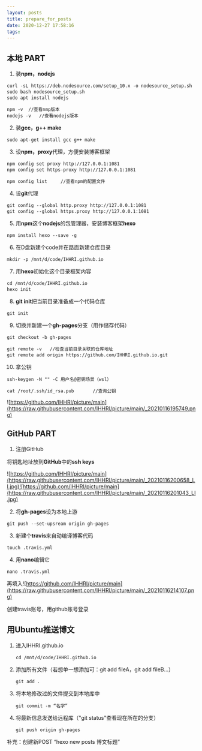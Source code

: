 ```yaml
---
layout: posts
title: prepare_for_posts
date: 2020-12-27 17:58:16
tags:
---
```


## 本地 PART

1. 装**npm，nodejs**

```
curl -sL https://deb.nodesource.com/setup_10.x -o nodesource_setup.sh
sudo bash nodesource_setup.sh
sudo apt install nodejs
```

```
npm -v	//查看nmp版本
nodejs -v	//查看nodejs版本
```

2. 装**gcc，g++ make**

```
sudo apt-get install gcc g++ make
```

3. 设**npm，proxy**代理，方便安装博客框架

```
npm config set proxy http://127.0.0.1:1081
npm config set https-proxy http://127.0.0.1:1081
```

```
npm config list		//查看npm的配置文件
```

4. 设**git**代理

```
git config --global http.proxy http://127.0.0.1:1081
git config --global https.proxy http://127.0.0.1:1081
```

5. 用**npm**这个**nodejs**的包管理器，安装博客框架**hexo**

```
npm install hexo --save -g
```

6. 在D盘新建个code并在路面新建仓库目录

```
mkdir -p /mnt/d/code/IHHRI.github.io
```

7. 用**hexo**初始化这个目录框架内容

```
cd /mnt/d/code/IHHRI.github.io
hexo init
```

8. **git init**把当前目录准备成一个代码仓库

```
git init
```

9. 切换并新建一个**gh-pages**分支（用作储存代码）

```
git checkout -b gh-pages
```

```
git remote -v	//检查当前目录关联的仓库地址
git remote add origin https://github.com/IHHRI.github.io.git
```

10. 拿公钥

```
ssh-keygen -N "" -C 用户名@密钥场景（wsl）
```

```
cat /root/.ssh/id_rsa.pub		//查询公钥
```

![https://github.com/IHHRI/picture/main](https://raw.githubusercontent.com/IHHRI/picture/main/_20210116195749.png)

## GitHub PART

1. 注册GitHub

将钥匙地址放到**GitHub**中的**ssh keys**

![https://github.com/IHHRI/picture/main](https://raw.githubusercontent.com/IHHRI/picture/main/_20210116200658_LI.jpg)![https://github.com/IHHRI/picture/main](https://raw.githubusercontent.com/IHHRI/picture/main/_20210116201043_LI.jpg)

2. 将**gh-pages**设为本地上游

```
git push --set-upsream origin gh-pages
```

3. 新建个**travis**来自动编译博客代码

```
touch .travis.yml
```

4. 用**nano**编辑它

```
nano .travis.yml
```

再填入![https://github.com/IHHRI/picture/main](https://raw.githubusercontent.com/IHHRI/picture/main/_20210116214107.png)

创建travis账号，用github账号登录

## 用Ubuntu推送博文

1. 进入IHHRI.github.io

   ```
   cd /mnt/d/code/IHHRI.github.io 
   ```

2. 添加所有文件（若想单一想添加可：git add fileA，git add fileB...）

   ```
   git add .
   ```

3. 将本地修改过的文件提交到本地库中

   ```
   git commit -m “名字”
   ```

4. 将最新信息发送给远程库（"git status"查看现在所在的分支）

   ```
   git push origin gh-pages
   ```

补充：创建新POST  “hexo new posts 博文标题”

